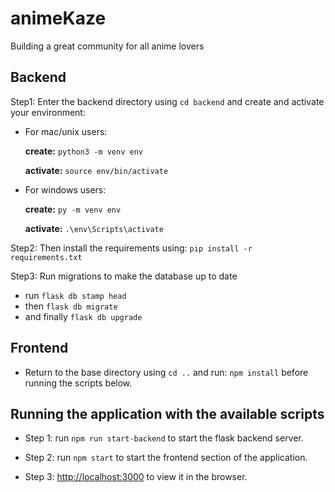 # animeKaze

Building a great community for all anime lovers

## Backend
Step1: Enter the backend directory using ```cd backend``` and create and activate your environment:

- For mac/unix users: 

  **create:** ```python3 -m venv env```

  **activate:** `source env/bin/activate`

- For windows users: 

  **create:** `py -m venv env`

  **activate:** `.\env\Scripts\activate`


Step2: Then install the requirements using:
`pip install -r requirements.txt`

Step3: Run migrations to make the database up to date
  - run `flask db stamp head`
  - then `flask db migrate`
  - and finally `flask db upgrade`

## Frontend
- Return to the base directory  using ```cd ..``` and run: `npm install` before running the scripts below.

## Running the application with the available scripts
- Step 1: run `npm run start-backend` to start the flask backend server.

- Step 2: run `npm start` to start the frontend section of the application.

- Step 3: [http://localhost:3000](http://localhost:3000) to view it in the browser.

